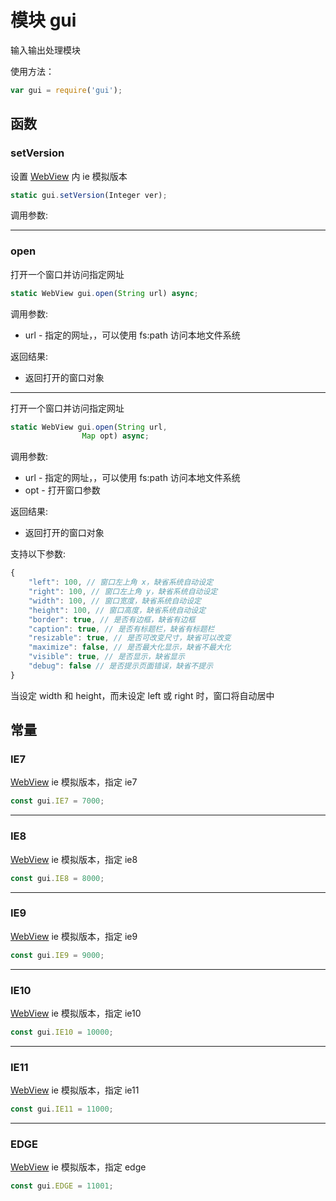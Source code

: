 # 模块 gui
输入输出处理模块

使用方法：
```JavaScript
var gui = require('gui');
```
## 函数
        
### setVersion
设置 [WebView](../../object/ifs/WebView.md) 内 ie 模拟版本
```JavaScript
static gui.setVersion(Integer ver);
```

调用参数:

--------------------------
### open
打开一个窗口并访问指定网址
```JavaScript
static WebView gui.open(String url) async;
```

调用参数:
* url - 指定的网址，，可以使用 fs:path 访问本地文件系统

返回结果:
* 返回打开的窗口对象

--------------------------
打开一个窗口并访问指定网址
```JavaScript
static WebView gui.open(String url,
                Map opt) async;
```

调用参数:
* url - 指定的网址，，可以使用 fs:path 访问本地文件系统
* opt - 打开窗口参数

返回结果:
* 返回打开的窗口对象

支持以下参数:
```JavaScript
{
    "left": 100, // 窗口左上角 x，缺省系统自动设定
    "right": 100, // 窗口左上角 y，缺省系统自动设定
    "width": 100, // 窗口宽度，缺省系统自动设定
    "height": 100, // 窗口高度，缺省系统自动设定
    "border": true, // 是否有边框，缺省有边框
    "caption": true, // 是否有标题栏，缺省有标题栏
    "resizable": true, // 是否可改变尺寸，缺省可以改变
    "maximize": false, // 是否最大化显示，缺省不最大化
    "visible": true, // 是否显示，缺省显示
    "debug": false // 是否提示页面错误，缺省不提示
}
```
当设定 width 和 height，而未设定 left 或 right 时，窗口将自动居中
## 常量
        
### IE7
[WebView](../../object/ifs/WebView.md) ie 模拟版本，指定 ie7
```JavaScript
const gui.IE7 = 7000;
```

--------------------------
### IE8
[WebView](../../object/ifs/WebView.md) ie 模拟版本，指定 ie8
```JavaScript
const gui.IE8 = 8000;
```

--------------------------
### IE9
[WebView](../../object/ifs/WebView.md) ie 模拟版本，指定 ie9
```JavaScript
const gui.IE9 = 9000;
```

--------------------------
### IE10
[WebView](../../object/ifs/WebView.md) ie 模拟版本，指定 ie10
```JavaScript
const gui.IE10 = 10000;
```

--------------------------
### IE11
[WebView](../../object/ifs/WebView.md) ie 模拟版本，指定 ie11
```JavaScript
const gui.IE11 = 11000;
```

--------------------------
### EDGE
[WebView](../../object/ifs/WebView.md) ie 模拟版本，指定 edge
```JavaScript
const gui.EDGE = 11001;
```

